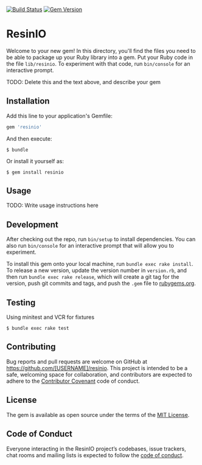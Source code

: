 [![Build Status](https://semaphoreci.com/api/v1/securedge/resinio/branches/master/shields_badge.svg)](https://semaphoreci.com/securedge/resinio) [![Gem Version](https://badge.fury.io/rb/resinio.svg)](https://badge.fury.io/rb/resinio)

# ResinIO

Welcome to your new gem! In this directory, you'll find the files you need to be able to package up your Ruby library into a gem. Put your Ruby code in the file `lib/resinio`. To experiment with that code, run `bin/console` for an interactive prompt.

TODO: Delete this and the text above, and describe your gem

## Installation

Add this line to your application's Gemfile:

```ruby
gem 'resinio'
```

And then execute:

    $ bundle

Or install it yourself as:

    $ gem install resinio

## Usage

TODO: Write usage instructions here

## Development

After checking out the repo, run `bin/setup` to install dependencies. You can also run `bin/console` for an interactive prompt that will allow you to experiment.

To install this gem onto your local machine, run `bundle exec rake install`. To release a new version, update the version number in `version.rb`, and then run `bundle exec rake release`, which will create a git tag for the version, push git commits and tags, and push the `.gem` file to [rubygems.org](https://rubygems.org).

## Testing

Using minitest and VCR for fixtures

```
$ bundle exec rake test
```

## Contributing

Bug reports and pull requests are welcome on GitHub at https://github.com/[USERNAME]/resinio. This project is intended to be a safe, welcoming space for collaboration, and contributors are expected to adhere to the [Contributor Covenant](http://contributor-covenant.org) code of conduct.

## License

The gem is available as open source under the terms of the [MIT License](https://opensource.org/licenses/MIT).

## Code of Conduct

Everyone interacting in the ResinIO project’s codebases, issue trackers, chat rooms and mailing lists is expected to follow the [code of conduct](https://github.com/[USERNAME]/resinio/blob/master/CODE_OF_CONDUCT.md).
